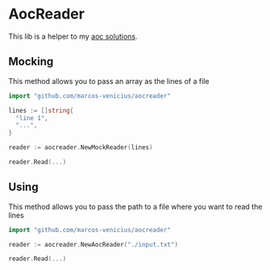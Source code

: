 # AocReader

This lib is a helper to my [aoc solutions](https://github.com/marcos-venicius/aoc).

## Mocking

This method allows you to pass an array as the lines of a file

```go
import "github.com/marcos-venicius/aocreader"

lines := []string{
  "line 1",
  "...",
}

reader := aocreader.NewMockReader(lines)

reader.Read(...)
```

## Using

This method allows you to pass the path to a file where you want to read the lines

```go
import "github.com/marcos-venicius/aocreader"

reader := aocreader.NewAocReader("./input.txt")

reader.Read(...)
```
